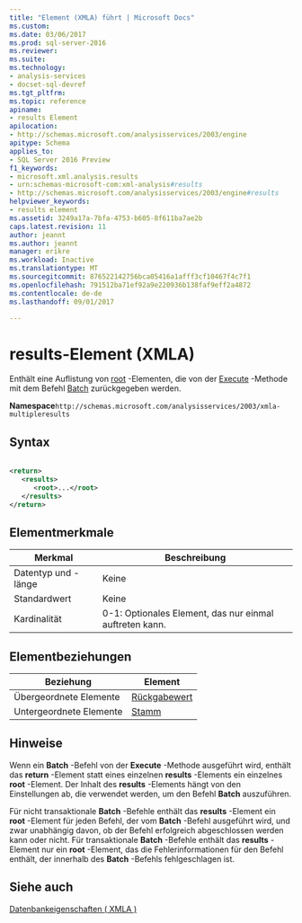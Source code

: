 ```yaml
---
title: "Element (XMLA) führt | Microsoft Docs"
ms.custom: 
ms.date: 03/06/2017
ms.prod: sql-server-2016
ms.reviewer: 
ms.suite: 
ms.technology:
- analysis-services
- docset-sql-devref
ms.tgt_pltfrm: 
ms.topic: reference
apiname:
- results Element
apilocation:
- http://schemas.microsoft.com/analysisservices/2003/engine
apitype: Schema
applies_to:
- SQL Server 2016 Preview
f1_keywords:
- microsoft.xml.analysis.results
- urn:schemas-microsoft-com:xml-analysis#results
- http://schemas.microsoft.com/analysisservices/2003/engine#results
helpviewer_keywords:
- results element
ms.assetid: 3249a17a-7bfa-4753-b605-8f611ba7ae2b
caps.latest.revision: 11
author: jeannt
ms.author: jeannt
manager: erikre
ms.workload: Inactive
ms.translationtype: MT
ms.sourcegitcommit: 876522142756bca05416a1afff3cf10467f4c7f1
ms.openlocfilehash: 791512ba71ef92a9e220936b138faf9eff2a4872
ms.contentlocale: de-de
ms.lasthandoff: 09/01/2017

---
```

# <a name="results-element-xmla"></a>results-Element (XMLA)
  Enthält eine Auflistung von [root](../../../analysis-services/xmla/xml-elements-properties/root-element-xmla.md) -Elementen, die von der [Execute](../../../analysis-services/xmla/xml-elements-methods-execute.md) -Methode mit dem Befehl [Batch](../../../analysis-services/xmla/xml-elements-commands/batch-element-xmla.md) zurückgegeben werden.  
  
 **Namespace**`http://schemas.microsoft.com/analysisservices/2003/xmla-multipleresults`  
  
## <a name="syntax"></a>Syntax  
  
```xml  
  
<return>  
   <results>  
      <root>...</root>  
   </results>  
</return>  
```  
  
## <a name="element-characteristics"></a>Elementmerkmale  
  
|Merkmal|Beschreibung|  
|--------------------|-----------------|  
|Datentyp und -länge|Keine|  
|Standardwert|Keine|  
|Kardinalität|0-1: Optionales Element, das nur einmal auftreten kann.|  
  
## <a name="element-relationships"></a>Elementbeziehungen  
  
|Beziehung|Element|  
|------------------|-------------|  
|Übergeordnete Elemente|[Rückgabewert](../../../analysis-services/xmla/xml-elements-properties/return-element-xmla.md)|  
|Untergeordnete Elemente|[Stamm](../../../analysis-services/xmla/xml-elements-properties/root-element-xmla.md)|  
  
## <a name="remarks"></a>Hinweise  
 Wenn ein **Batch** -Befehl von der **Execute** -Methode ausgeführt wird, enthält das **return** -Element statt eines einzelnen **results** -Elements ein einzelnes **root** -Element. Der Inhalt des **results** -Elements hängt von den Einstellungen ab, die verwendet werden, um den Befehl **Batch** auszuführen.  
  
 Für nicht transaktionale **Batch** -Befehle enthält das **results** -Element ein **root** -Element für jeden Befehl, der vom **Batch** -Befehl ausgeführt wird, und zwar unabhängig davon, ob der Befehl erfolgreich abgeschlossen werden kann oder nicht. Für transaktionale **Batch** -Befehle enthält das **results** -Element nur ein **root** -Element, das die Fehlerinformationen für den Befehl enthält, der innerhalb des **Batch** -Befehls fehlgeschlagen ist.  
  
## <a name="see-also"></a>Siehe auch  
 [Datenbankeigenschaften &#40; XMLA &#41;](../../../analysis-services/xmla/xml-elements-properties/xml-elements-properties.md)  
  
  

